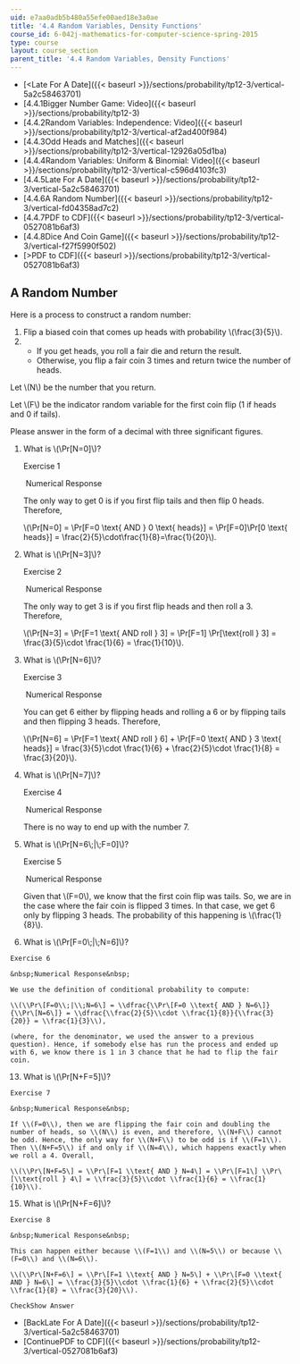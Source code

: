 ```yaml
---
uid: e7aa0adb5b480a55efe00aed18e3a0ae
title: '4.4 Random Variables, Density Functions'
course_id: 6-042j-mathematics-for-computer-science-spring-2015
type: course
layout: course_section
parent_title: '4.4 Random Variables, Density Functions'
---
```


*   [<Late For A Date]({{< baseurl >}}/sections/probability/tp12-3/vertical-5a2c58463701)
*   [4.4.1Bigger Number Game: Video]({{< baseurl >}}/sections/probability/tp12-3)
*   [4.4.2Random Variables: Independence: Video]({{< baseurl >}}/sections/probability/tp12-3/vertical-af2ad400f984)
*   [4.4.3Odd Heads and Matches]({{< baseurl >}}/sections/probability/tp12-3/vertical-12926a05d1ba)
*   [4.4.4Random Variables: Uniform & Binomial: Video]({{< baseurl >}}/sections/probability/tp12-3/vertical-c596d4103fc3)
*   [4.4.5Late For A Date]({{< baseurl >}}/sections/probability/tp12-3/vertical-5a2c58463701)
*   [4.4.6A Random Number]({{< baseurl >}}/sections/probability/tp12-3/vertical-fd04358ad7c2)
*   [4.4.7PDF to CDF]({{< baseurl >}}/sections/probability/tp12-3/vertical-0527081b6af3)
*   [4.4.8Dice And Coin Game]({{< baseurl >}}/sections/probability/tp12-3/vertical-f27f5990f502)
*   [\>PDF to CDF]({{< baseurl >}}/sections/probability/tp12-3/vertical-0527081b6af3)

A Random Number
---------------

  

Here is a process to construct a random number:

1.  Flip a biased coin that comes up heads with probability \\(\\frac{3}{5}\\).
2.  *   If you get heads, you roll a fair die and return the result.
    *   Otherwise, you flip a fair coin 3 times and return twice the number of heads.

Let \\(N\\) be the number that you return.

Let \\(F\\) be the indicator random variable for the first coin flip (1 if heads and 0 if tails).

Please answer in the form of a decimal with three significant figures.

1.  What is \\(\\Pr\[N=0\]\\)?
    
    Exercise 1
    
    &nbsp;Numerical Response&nbsp;
    
    The only way to get 0 is if you first flip tails and then flip 0 heads. Therefore,
    
    \\(\\Pr\[N=0\] = \\Pr\[F=0 \\text{ AND } 0 \\text{ heads}\] = \\Pr\[F=0\]\\Pr\[0 \\text{ heads}\] = \\frac{2}{5}\\cdot\\frac{1}{8}=\\frac{1}{20}\\).
    
  
3.  What is \\(\\Pr\[N=3\]\\)?
    
    Exercise 2
    
    &nbsp;Numerical Response&nbsp;
    
    The only way to get 3 is if you first flip heads and then roll a 3. Therefore,
    
    \\(\\Pr\[N=3\] = \\Pr\[F=1 \\text{ AND roll } 3\] = \\Pr\[F=1\] \\Pr\[\\text{roll } 3\] = \\frac{3}{5}\\cdot \\frac{1}{6} = \\frac{1}{10}\\).
    
  
5.  What is \\(\\Pr\[N=6\]\\)?
    
    Exercise 3
    
    &nbsp;Numerical Response&nbsp;
    
    You can get 6 either by flipping heads and rolling a 6 or by flipping tails and then flipping 3 heads. Therefore,
    
    \\(\\Pr\[N=6\] = \\Pr\[F=1 \\text{ AND roll } 6\] + \\Pr\[F=0 \\text{ AND } 3 \\text{ heads}\] = \\frac{3}{5}\\cdot \\frac{1}{6} + \\frac{2}{5}\\cdot \\frac{1}{8} = \\frac{3}{20}\\).
    
  
7.  What is \\(\\Pr\[N=7\]\\)?
    
    Exercise 4
    
    &nbsp;Numerical Response&nbsp;
    
    There is no way to end up with the number 7.
    
  
9.  What is \\(\\Pr\[N=6\\;|\\;F=0\]\\)?
    
    Exercise 5
    
    &nbsp;Numerical Response&nbsp;
    
    Given that \\(F=0\\), we know that the first coin flip was tails. So, we are in the case where the fair coin is flipped 3 times. In that case, we get 6 only by flipping 3 heads. The probability of this happening is \\(\\frac{1}{8}\\).
    
  
11.  What is \\(\\Pr\[F=0\\;|\\;N=6\]\\)?
    
    Exercise 6
    
    &nbsp;Numerical Response&nbsp;
    
    We use the definition of conditional probability to compute:
    
    \\(\\Pr\[F=0\\;|\\;N=6\] = \\dfrac{\\Pr\[F=0 \\text{ AND } N=6\]}{\\Pr\[N=6\]} = \\dfrac{\\frac{2}{5}\\cdot \\frac{1}{8}}{\\frac{3}{20}} = \\frac{1}{3}\\),
    
    (where, for the denominator, we used the answer to a previous question). Hence, if somebody else has run the process and ended up with 6, we know there is 1 in 3 chance that he had to flip the fair coin.
    
  
13.  What is \\(\\Pr\[N+F=5\]\\)?
    
    Exercise 7
    
    &nbsp;Numerical Response&nbsp;
    
    If \\(F=0\\), then we are flipping the fair coin and doubling the number of heads, so \\(N\\) is even, and therefore, \\(N+F\\) cannot be odd. Hence, the only way for \\(N+F\\) to be odd is if \\(F=1\\). Then \\(N+F=5\\) if and only if \\(N=4\\), which happens exactly when we roll a 4. Overall,
    
    \\(\\Pr\[N+F=5\] = \\Pr\[F=1 \\text{ AND } N=4\] = \\Pr\[F=1\] \\Pr\[\\text{roll } 4\] = \\frac{3}{5}\\cdot \\frac{1}{6} = \\frac{1}{10}\\).
    
  
15.  What is \\(\\Pr\[N+F=6\]\\)?
    
    Exercise 8
    
    &nbsp;Numerical Response&nbsp;
    
    This can happen either because \\(F=1\\) and \\(N=5\\) or because \\(F=0\\) and \\(N=6\\).
    
    \\(\\Pr\[N+F=6\] = \\Pr\[F=1 \\text{ AND } N=5\] + \\Pr\[F=0 \\text{ AND } N=6\] = \\frac{3}{5}\\cdot \\frac{1}{6} + \\frac{2}{5}\\cdot \\frac{1}{8} = \\frac{3}{20}\\).
    
    CheckShow Answer
    

*   [BackLate For A Date]({{< baseurl >}}/sections/probability/tp12-3/vertical-5a2c58463701)
*   [ContinuePDF to CDF]({{< baseurl >}}/sections/probability/tp12-3/vertical-0527081b6af3)